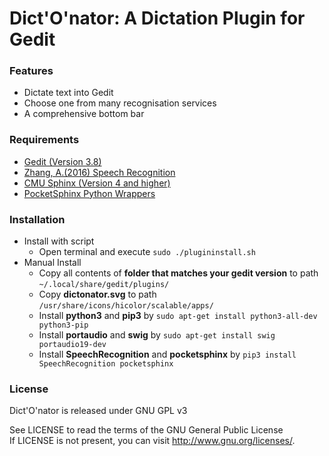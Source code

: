 # Dict'O'nator: A Dictation Plugin for Gedit
### Features
* Dictate text into Gedit  
* Choose one from many recognisation services  
* A comprehensive bottom bar

### Requirements
* [Gedit (Version 3.8)](https://wiki.gnome.org/Apps/Gedit)
* [Zhang, A.(2016) Speech Recognition](https://github.com/Uberi/speech_recognition#readme)
* [CMU Sphinx (Version 4 and higher)](http://cmusphinx.sourceforge.net/)
* [PocketSphinx Python Wrappers](https://github.com/cmusphinx/pocketsphinx)

### Installation
* Install with script
  * Open terminal and execute `sudo ./plugininstall.sh`
* Manual Install
  * Copy all contents of **folder that matches your gedit version** to path `~/.local/share/gedit/plugins/`
  * Copy **dictonator.svg** to path `/usr/share/icons/hicolor/scalable/apps/`
  * Install **python3** and **pip3** by `sudo apt-get install python3-all-dev python3-pip`
  * Install **portaudio** and **swig** by `sudo apt-get install swig portaudio19-dev`
  * Install **SpeechRecognition** and **pocketsphinx** by `pip3 install SpeechRecognition pocketsphinx`

### License
Dict'O'nator is released under GNU GPL v3

See LICENSE to read the terms of the GNU General Public License  
If LICENSE is not present, you can visit <http://www.gnu.org/licenses/>.  
